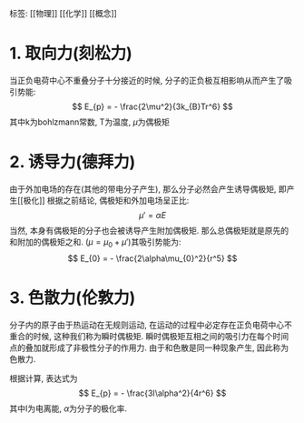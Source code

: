 标签: [[物理]] [[化学]] [[概念]]
# 1. 取向力(刻松力)
当正负电荷中心不重叠分子十分接近的时候, 分子的正负极互相影响从而产生了吸引势能: 
$$
E_{p} = - \frac{2\mu^2}{3k_{B}Tr^6}
$$
其中k为bohlzmann常数, T为温度, $\mu$为偶极矩

# 2. 诱导力(德拜力)
由于外加电场的存在(其他的带电分子产生), 那么分子必然会产生诱导偶极矩, 即产生[[极化]] 根据之前结论, 偶极矩和外加电场呈正比: 
$$
\mu' = \alpha E
$$
当然, 本身有偶极矩的分子也会被诱导产生附加偶极矩. 那么总偶极矩就是原先的和附加的偶极矩之和. ($\mu = \mu_{0} + \mu'$)其吸引势能为: 
$$
E_{0} = - \frac{2\alpha\mu_{0}^2}{r^5}
$$
# 3. 色散力(伦敦力)
分子内的原子由于热运动在无规则运动, 在运动的过程中必定存在正负电荷中心不重合的时候, 这种我们称为瞬时偶极矩. 瞬时偶极矩互相之间的吸引力在每个时间点的叠加就形成了非极性分子的作用力. 由于和色散是同一种现象产生, 因此称为色散力. 

根据计算, 表达式为
$$
E_{p} = - \frac{3I\alpha^2}{4r^6}
$$
其中I为电离能, $\alpha$为分子的极化率. 